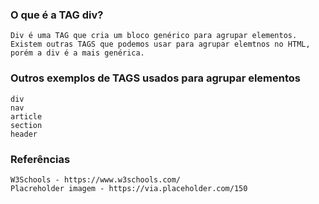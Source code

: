 ### O que é a TAG div?
    Div é uma TAG que cria um bloco genérico para agrupar elementos. Existem outras TAGS que podemos usar para agrupar elemtnos no HTML, porém a div é a mais genérica.

### Outros exemplos de TAGS usados para agrupar elementos
    div
    nav
    article
    section
    header

### Referências
    W3Schools - https://www.w3schools.com/
    Placreholder imagem - https://via.placeholder.com/150